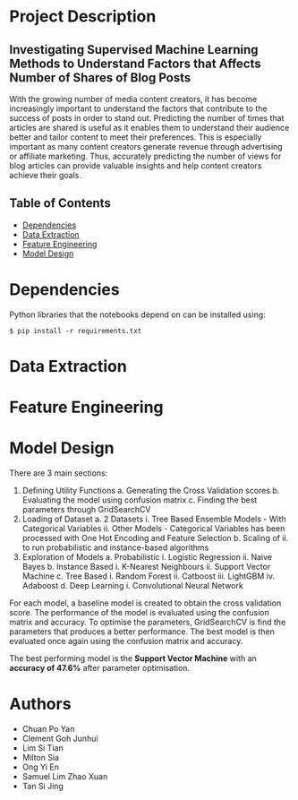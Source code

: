 # Project Description
## Investigating Supervised Machine Learning Methods to Understand Factors that Affects Number of Shares of Blog Posts
With the growing number of media content creators, it has become increasingly important to understand the factors that contribute to the success of posts in order to stand out. Predicting the number of times that articles are shared is useful as it enables them to understand their audience better and tailor content to meet their preferences. This is especially important as many content creators generate revenue through advertising or affiliate marketing. Thus, accurately predicting the number of views for blog articles can provide valuable insights and help content creators achieve their goals.

## Table of Contents
* [Dependencies](#Dependencies)
* [Data Extraction](#Data-Extraction)
* [Feature Engineering](#Feature-Engineering)
* [Model Design](#Model-Design)


# Dependencies

Python libraries that the notebooks depend on can be installed using:

`$ pip install -r requirements.txt`

# Data Extraction

# Feature Engineering

# Model Design
There are 3 main sections:
1. Defining Utility Functions
   a. Generating the Cross Validation scores
   b. Evaluating the model using confusion matrix
   c. Finding the best parameters through GridSearchCV
2. Loading of Dataset
  a. 2 Datasets
    i. Tree Based Ensemble Models - With Categorical Variables
    ii. Other Models - Categorical Variables has been processed with One Hot Encoding and Feature Selection
  b. Scaling of ii. to run probabilistic and instance-based algorithms 
3. Exploration of Models
  a. Probabilistic
    i. Logistic Regression
    ii. Naive Bayes
  b. Instance Based
    i. K-Nearest Neighbours
    ii. Support Vector Machine
  c. Tree Based
    i. Random Forest
    ii. Catboost
    iii. LightGBM
    iv. Adaboost
  d. Deep Learning
    i. Convolutional Neural Network

For each model, a baseline model is created to obtain the cross validation score. The performance of the model is evaluated using the confusion matrix and accuracy. To optimise the parameters, GridSearchCV is find the parameters that produces a better performance. The best model is then evaluated once again using the confusion matrix and accuracy.

The best performing model is the **Support Vector Machine** with an **accuracy of 47.6%** after parameter optimisation.


# Authors
* Chuan Po Yan
* Clement Goh Junhui
* Lim Si Tian
* Milton Sia
* Ong Yi En
* Samuel Lim Zhao Xuan
* Tan Si Jing
